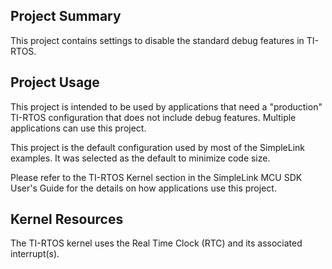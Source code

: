 ## Project Summary

This project contains settings to disable the standard debug features in
TI-RTOS.

## Project Usage

This project is intended to be used by applications that need a "production"
TI-RTOS configuration that does not include debug features.  Multiple
applications can use this project.

This project is the default configuration used by most of the SimpleLink
examples. It was selected as the default to minimize code size.

Please refer to the TI-RTOS Kernel section in the SimpleLink MCU SDK User's
Guide for the details on how applications use this project.

## Kernel Resources

The TI-RTOS kernel uses the Real Time Clock (RTC) and its associated
interrupt(s).